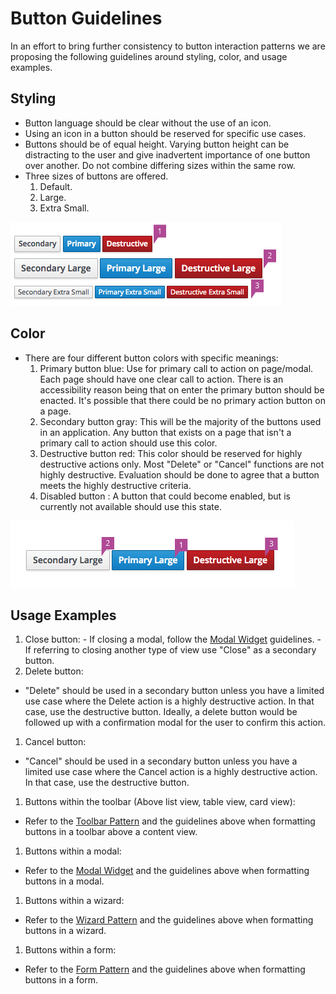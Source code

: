 # Button Guidelines

In an effort to bring further consistency to button interaction patterns we are proposing the following guidelines around styling, color, and usage examples.

## Styling

  - Button language should be clear without the use of an icon.
  - Using an icon in a button should be reserved for specific use cases.
  - Buttons should be of equal height. Varying button height can be distracting to the user and give inadvertent importance of one button over another. Do not combine differing sizes within the same row.
  - Three sizes of buttons are offered.
    1. Default.
    1. Large.
    1. Extra Small.

![Button Sizing](img/button-sizing.png)

## Color

  - There are four different button colors with specific meanings:
    1. Primary button blue: Use for primary call to action on page/modal. Each page should have one clear call to action. There is an accessibility reason being that on enter the primary button should be enacted. It's possible that there could be no primary action button on a page.
    1. Secondary button gray: This will be the majority of the buttons used in an application. Any button that exists on a page that isn't a primary call to action should use this color.
    1. Destructive button red: This color should be reserved for highly destructive actions only. Most "Delete" or "Cancel" functions are not highly destructive. Evaluation should be done to agree that a button meets the highly destructive criteria.
    1. Disabled button : A button that could become enabled, but is currently not available should use this state.

![Button Colors](img/button-colors.png)


## Usage Examples

  1. Close button:
    - If closing a modal, follow the [Modal Widget](https://www.patternfly.org/pattern-library/widgets/#modal) guidelines.
    - If referring to closing another type of view use "Close" as a secondary button.
  1. Delete button:
   - "Delete" should be used in a secondary button unless you have a limited use case where the Delete action is a highly destructive action. In that case, use the destructive button. Ideally, a delete button would be followed up with a confirmation modal for the user to confirm this action.
  1. Cancel button:
   - "Cancel" should be used in a secondary button unless you have a limited use case where the Cancel action is a highly destructive action. In that case, use the destructive button.
  1. Buttons within the toolbar (Above list view, table view, card view):
   - Refer to the [Toolbar Pattern](https://www.patternfly.org/pattern-library/forms-and-controls/toolbar/#_) and the guidelines above when formatting buttons in a toolbar above a content view.
  1. Buttons within a modal:
   - Refer to the [Modal Widget](https://www.patternfly.org/pattern-library/widgets/#modal) and the guidelines above when formatting buttons in a modal.
  1. Buttons within a wizard:
   - Refer to the [Wizard Pattern](https://www.patternfly.org/pattern-library/communication/wizard/#/_design) and the guidelines above when formatting buttons in a wizard.
  1. Buttons within a form:
   - Refer to the [Form Pattern](https://www.patternfly.org/pattern-library/forms-and-controls/forms/#_) and the guidelines above when formatting buttons in a form.
